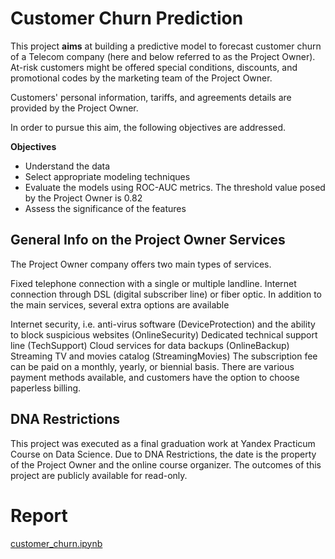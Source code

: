 # Customer Churn Prediction

This project **aims** at building a predictive model to forecast customer churn of a Telecom company (here and below referred to as the Project Owner). At-risk customers might be offered special conditions, discounts, and promotional codes by the marketing team of the Project Owner.

Customers' personal information, tariffs, and agreements details are provided by the Project Owner.

In order to pursue this aim, the following objectives are addressed.

**Objectives**

* Understand the data
* Select appropriate modeling techniques
* Evaluate the models using ROC-AUC metrics. The threshold value posed by the Project Owner is 0.82
* Assess the significance of the features

## General Info on the Project Owner Services

The Project Owner company offers two main types of services.

Fixed telephone connection with a single or multiple landline.
Internet connection through DSL (digital subscriber line) or fiber optic.
In addition to the main services, several extra options are available

Internet security, i.e. anti-virus software (DeviceProtection) and the ability to block suspicious websites (OnlineSecurity)
Dedicated technical support line (TechSupport)
Cloud services for data backups (OnlineBackup)
Streaming TV and movies catalog (StreamingMovies)
The subscription fee can be paid on a monthly, yearly, or biennial basis. There are various payment methods available, and customers have the option to choose paperless billing.

## DNA Restrictions

This project was executed as a final graduation work at Yandex Practicum Course on Data Science. Due to DNA Restrictions, the date is the property of the Project Owner and the online course organizer. The outcomes of this project are publicly available for read-only.

# Report

[customer_churn.ipynb](customer_churn.ipynb)
